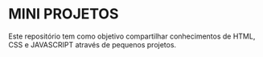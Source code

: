 # MINI PROJETOS

Este repositório tem como objetivo compartilhar conhecimentos de HTML, CSS e JAVASCRIPT através de pequenos projetos. 